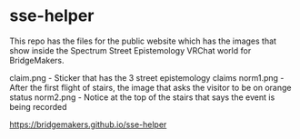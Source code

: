# sse-helper

This repo has the files for the public website which has the images that show inside the Spectrum Street Epistemology VRChat world for BridgeMakers.

claim.png - Sticker that has the 3 street epistemology claims
norm1.png - After the first flight of stairs, the image that asks the visitor to be on orange status
norm2.png - Notice at the top of the stairs that says the event is being recorded

https://bridgemakers.github.io/sse-helper
